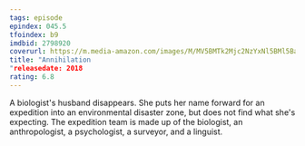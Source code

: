 ```yaml
---
tags: episode
epindex: 045.5
tfoindex: b9
imdbid: 2798920
coverurl: https://m.media-amazon.com/images/M/MV5BMTk2Mjc2NzYxNl5BMl5BanBnXkFtZTgwMTA2OTA1NDM@._V1_SX202_CR0,0,202,300_.jpg
title: "Annihilation
"releasedate: 2018
rating: 6.8
---
```


A biologist's husband disappears. She puts her name forward for an expedition into an environmental disaster zone, but does not find what she's expecting. The expedition team is made up of the biologist, an anthropologist, a psychologist, a surveyor, and a linguist.